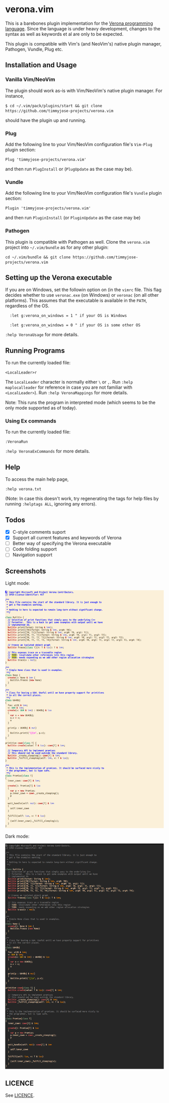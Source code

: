 # verona.vim

This is a barebones plugin implementation for the [Verona programming language](https://github.com/microsoft/verona). Since the language is under heavy
development, changes to the syntax as well as keywords et al are only to be expected.

This plugin is compatible with Vim's (and NeoVim's) native plugin manager, Pathogen, Vundle, Plug etc.

## Installation and Usage

### Vanilla Vim/NeoVim

The plugin should work as-is with Vim/NeoVim's native plugin manager. For instance, 

```
$ cd ~/.vim/pack/plugins/start && git clone https://github.com/timmyjose-projects/verona.vim

```

should have the plugin up and running.

### Plug

Add the following line to your Vim/NeoVim configuration file's `Vim-Plug` plugin section:

```
Plug 'timmyjose-projects/verona.vim'
```

and then run `PlugInstall` or (`PlugUpdate` as the case may be).

### Vundle

Add the following line to your Vim/NeoVim configuration file's `Vundle` plugin section:

```
Plugin 'timmyjose-projects/verona.vim'
```

and then run `PluginInstall` (or `PluginUpdate` as the case may be)

### Pathogen

This plugin is compatible with Pathogen as well. Clone the `verona.vim` project into `~/.vim/bundle` as for any
other plugin:

```
cd ~/.vim/bundle && git clone https://github.com/timmyjose-projects/verona.vim

```

## Setting up the Verona executable

If you are on Windows, set the followin option on (in the `vimrc` file. This flag decides whether to use `veronac.exe` (on Windows) or `veronac` (on all other platforms). 
This assumes that the executable is available in the `PATH`, regardless of the OS.

```
  :let g:verona_on_windows = 1 " if your OS is Windows
```
```
  :let g:verona_on_windows = 0 " if your OS is some other OS
```

`:help VeronaUsage` for more details.


## Running Programs

To run the currently loaded file:

```
<LocalLeader>r

```

The `LocalLeader` character is normally either `\` or `,`. Run `:help maplocalleader` for reference in case you are not familiar with `<LocalLeader>`). 
Run `:help VeronaMappings` for more details.

Note: This runs the program in interpreted mode (which seems to be the only mode supported as of today).

### Using Ex commands

To run the currently loaded file:

```
:VeronaRun
```

`:help VeronaExCommands` for more details.


## Help

To access the main help page,

   ```
   :help verona.txt

   ```

(Note: In case this doesn't work, try regenerating the tags for help files by running `:helptags ALL`, ignoring any errors).

## Todos

- [x] C-style comments suport
- [x] Support all current features and keywords of Verona
- [ ] Better way of specifying the Verona executable
- [ ] Code folding support 
- [ ] Navigation support

## Screenshots

  Light mode: 

  ![Light Mode screenshot](https://github.com/timmyjose-projects/screenshots/blob/71d1bf1b86d984cf73396bea3c3136a456888f9d/verona.vim/verona-vim-light-mode.png)

  Dark mode:

  ![Dark mode screenshot](https://github.com/timmyjose-projects/screenshots/blob/71d1bf1b86d984cf73396bea3c3136a456888f9d/verona.vim/verona-vim-dark-mode.png)

## LICENCE

See [LICENCE](LICENSE.md).